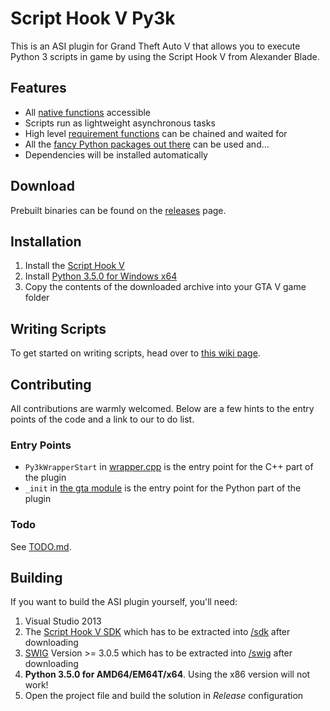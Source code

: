 # Script Hook V Py3k
This is an ASI plugin for Grand Theft Auto V that allows you to execute Python 3 scripts
in game by using the Script Hook V from Alexander Blade.

## Features
* All [native functions](http://www.dev-c.com/nativedb/) accessible
* Scripts run as lightweight asynchronous tasks
* High level [requirement functions](/python/gta/requires) can be chained and waited for
* All the [fancy Python packages out there](https://warehouse.python.org) can be used
  and...
* Dependencies will be installed automatically

## Download
Prebuilt binaries can be found on the [releases](../../releases)
page.

## Installation
1. Install the [Script Hook V](http://www.dev-c.com/gtav/scripthookv/)
2. Install [Python 3.5.0 for Windows x64](https://www.python.org/ftp/python/3.5.0/python-3.5.0-amd64.exe)
3. Copy the contents of the downloaded archive into your GTA V game folder

## Writing Scripts
To get started on writing scripts, head over to [this wiki page](../../wiki/Writing-Scripts).

## Contributing
All contributions are warmly welcomed. Below are a few hints to the entry points of the
code and a link to our to do list.

### Entry Points
* ``Py3kWrapperStart`` in [wrapper.cpp](/cpp/src/wrapper.cpp) is the entry point for the
  C++ part of the plugin
* ``_init`` in [the gta module](/python/gta/__init__.py) is the entry point for the
  Python part of the plugin

### Todo
See [TODO.md](/TOO.md).

## Building
If you want to build the ASI plugin yourself, you'll need:

1. Visual Studio 2013
2. The [Script Hook V SDK](http://www.dev-c.com/gtav/scripthookv/) which has to be
   extracted into [/sdk](/sdk) after downloading
3. [SWIG](http://sourceforge.net/projects/swig/files/swigwin/) Version >= 3.0.5 which has
   to be extracted into [/swig](/swig) after downloading
4. **Python 3.5.0 for AMD64/EM64T/x64**. Using the x86 version will not work!
5. Open the project file and build the solution in *Release* configuration
